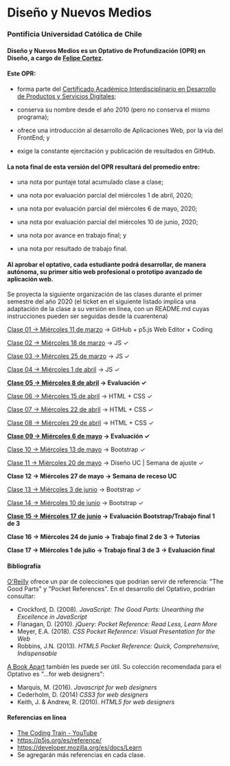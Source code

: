 # Diseño y Nuevos Medios

### Pontificia Universidad Católica de Chile

#### Diseño y Nuevos Medios es un Optativo de Profundización (OPR) en Diseño, a cargo de [Felipe Cortez](http://profesor.faco.cl/). 

#### Este OPR:

- forma parte del [Certificado Académico Interdisciplinario en Desarrollo de Productos y Servicios Digitales](http://formaciongeneral.uc.cl/certificados-academicos/interdisciplinarios/725-desarrollo-de-productos-y-servicios-digitales);

- conserva su nombre desde el año 2010 (pero no conserva el mismo programa);

- ofrece una introducción al desarrollo de Aplicaciones Web, por la vía del FrontEnd; y

- exige la constante ejercitación y publicación de resultados en GitHub.

#### La nota final de esta versión del OPR resultará del promedio entre:  

- una nota por puntaje total acumulado clase a clase;

- una nota por evaluación parcial del miércoles 1 de abril, 2020;

- una nota por evaluación parcial del miércoles 6 de mayo, 2020;

- una nota por evaluación parcial del miércoles 10 de junio, 2020;

- una nota por avance en trabajo final; y

- una nota por resultado de trabajo final.

#### Al aprobar el optativo, cada estudiante podrá desarrollar, de manera autónoma, su primer sitio web profesional o prototipo avanzado de aplicación web.

Se proyecta la siguiente organización de las clases durante el primer semestre del año 2020 (el ticket en el siguiente listado implica una adaptación de la clase a su versión en línea, con un README.md cuyas instrucciones pueden ser seguidas desde la cuarentena)

[Clase 01 → Miércoles 11 de marzo](https://github.com/profesorfaco/dno037-2020/tree/gh-pages/clase-01) → GitHub + p5.js Web Editor + Coding 

[Clase 02 → Miércoles 18 de marzo](https://github.com/profesorfaco/dno037-2020/tree/gh-pages/clase-02) → JS ✓

[Clase 03 → Miércoles 25 de marzo](https://github.com/profesorfaco/dno037-2020/tree/gh-pages/clase-03) → JS ✓

[Clase 04 → Miércoles 1 de abril](https://github.com/profesorfaco/dno037-2020/tree/gh-pages/clase-04) → JS ✓

**[Clase 05 → Miércoles 8 de abril](https://github.com/profesorfaco/dno037-2020/tree/gh-pages/clase-05) → Evaluación ✓**

[Clase 06 → Miércoles 15 de abril](https://github.com/profesorfaco/dno037-2020/tree/gh-pages/clase-06) → HTML + CSS ✓

[Clase 07 → Miércoles 22 de abril](https://github.com/profesorfaco/dno037-2020/tree/gh-pages/clase-07) → HTML + CSS ✓

[Clase 08 → Miércoles 29 de abril](https://github.com/profesorfaco/dno037-2020/tree/gh-pages/clase-08) → HTML + CSS ✓

**[Clase 09 → Miércoles 6 de mayo](https://github.com/profesorfaco/dno037-2020/tree/gh-pages/clase-09) → Evaluación ✓**

[Clase 10 → Miércoles 13 de mayo](https://github.com/profesorfaco/dno037-2020/tree/gh-pages/clase-10) → Bootstrap ✓

[Clase 11 → Miércoles 20 de mayo](https://github.com/profesorfaco/dno037-2020/tree/gh-pages/clase-11) → Diseño UC | Semana de ajuste ✓

**Clase 12 → Miércoles 27 de mayo → Semana de receso UC**

[Clase 13 → Miércoles 3 de junio](https://github.com/profesorfaco/dno037-2020/tree/gh-pages/clase-13) → Bootstrap ✓

[Clase 14 → Miércoles 10 de junio](https://github.com/profesorfaco/dno037-2020/tree/gh-pages/clase-14) → Bootstrap ✓

**[Clase 15 → Miércoles 17 de junio](https://github.com/profesorfaco/dno037-2020/tree/gh-pages/clase-15) → Evaluación Bootstrap/Trabajo final 1 de 3**

**Clase 16 → Miércoles 24 de junio → Trabajo final 2 de 3 → Tutorías**

**Clase 17 → Miércoles 1 de julio → Trabajo final 3 de 3 → Evaluación final**

#### Bibliografía

[O'Reilly](http://shop.oreilly.com/) ofrece un par de colecciones que podrían servir de referencia: "The Good Parts" y "Pocket References". En el desarrollo del Optativo, podrían consultar: 

- Crockford, D. (2008). *JavaScript: The Good Parts: Unearthing the Excellence in JavaScript*
- Flanagan, D. (2010). *jQuery: Pocket Reference: Read Less, Learn More*
- Meyer, E.A. (2018). *CSS Pocket Reference: Visual Presentation for the Web*
- Robbins, J.N. (2013). *HTML5 Pocket Reference: Quick, Comprehensive, Indispensable*

[A Book Apart](https://abookapart.com/) también les puede ser útil. Su colección recomendada para el Optativo es "…for web designers":

- Marquis, M. (2016). *Javascript for web designers*
- Cederholm, D. (2014) *CSS3 for web designers*
- Keith, J. & Andrew, R. (2010). *HTML5 for web designers*

#### Referencias en línea

- [The Coding Train - YouTube](https://www.youtube.com/channel/UCvjgXvBlbQiydffZU7m1_aw)
- https://p5js.org/es/reference/
- https://developer.mozilla.org/es/docs/Learn
- Se agregarán más referencias en cada clase.
